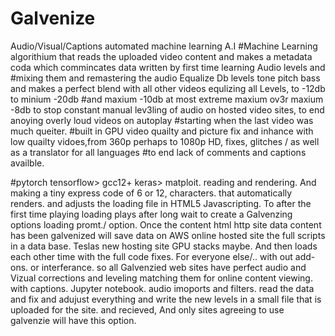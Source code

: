 # Galvenize
Audio/Visual/Captions automated machine learning A.I 
#Machine Learning algorithium that reads the uploaded video content and makes a metadata coda which commincates data written by first time learning Audio levels and #mixing them and remastering the audio Equalize Db levels tone pitch bass and makes a perfect blend with all other videos equlizing all Levels, to -12db to minium -20db #and maxium -10db at most extreme maxium ov3r maxium -8db to stop constant manual lev3ling of audio on hosted video sites, to end anoying overly loud videos on autoplay #starting when the last video was much queiter. 
#built in GPU video quailty and picture fix and inhance with low quailty vidoes,from 360p perhaps to 1080p HD, fixes, glitches / as well as a translator for all languages #to end lack of comments and captions availble.

#pytorch tensorflow> gcc12+ keras> matploit. reading and rendering. And making a tiny express code of 6 or 12, characters. that automatically renders. and adjusts the loading file in HTML5 Javascripting. To after the first time playing loading plays after long wait to create a Galvenzing options loading promt./ option. Once the content html http site data content has been galvenized will save data on AWS online hosted site the full scripts in a data base. Teslas new hosting site GPU stacks maybe. And then loads each other time with the full code fixes. For everyone else/.. with out add-ons. or interferance. so all Galvenzied web sites have perfect audio and Vizual corrections and leveling matching them for online content viewing. with captions.
Jupyter notebook. audio imoports and filters. read the data and fix and adujust everything and write the new levels in a small file that is uploaded for the site. and recieved, And only sites agreeing to use galvenzie will have this option. 
